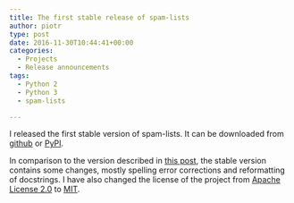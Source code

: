 ```yaml
---
title: The first stable release of spam-lists
author: piotr
type: post
date: 2016-11-30T10:44:41+00:00
categories:
  - Projects
  - Release announcements
tags:
  - Python 2
  - Python 3
  - spam-lists

---
```

I released the first stable version of spam-lists. It can be downloaded from [github][1] or [PyPI][2].

In comparison to the version described in [this post][3], the stable version contains some changes, mostly spelling error corrections and reformatting of docstrings. I have also changed the license of the project from [Apache License 2.0][4] to [MIT][5].

 [1]: https://github.com/piotr-rusin/spam-lists/releases
 [2]: https://pypi.python.org/pypi/spam-lists
 [3]: https://reusingthewheel.wordpress.com/2016/07/09/progress-in-development-of-spam-lists/#more-48
 [4]: http://choosealicense.com/licenses/apache-2.0/
 [5]: http://choosealicense.com/licenses/mit/
